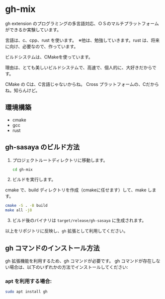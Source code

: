 # gh-mix

gh extension のプログラミングの多言語対応、ＯＳのマルチプラットフォームができるか実験しています。

言語は、c、cpp、rust を使います。　※他は、勉強していきます。rust は、将来に向け、必要なので、作っています。

ビルドシステムは、CMakeを使っています。

理由は、とても美しいビルドシステムで、高速で、個人的に、大好きだからです。

CMake の Cは、C言語じゃないからね。 Cross プラットフォームの、Cだからね。知らんけど。

## 環境構築

- cmake
- gcc
- rust

## gh-sasaya のビルド方法

1. プロジェクトルートディレクトリに移動します。

   ```bash
   cd gh-mix
   ```

2. ビルドを実行します。

  cmake で、build ディレクトリを作成（cmakeに任せます）して、make します。


   ```bash
   cmake -S . -B build
   make all -j8
   ```

3. ビルド後のバイナリは `target/release/gh-sasaya` に生成されます。

以上をリポジトリに反映し、`gh` 拡張として利用してください。

## gh コマンドのインストール方法

gh 拡張機能を利用するため、gh コマンドが必要です。 gh コマンドが存在しない場合は、以下のいずれかの方法でインストールしてください:

### apt を利用する場合:
```bash
sudo apt install gh
```

